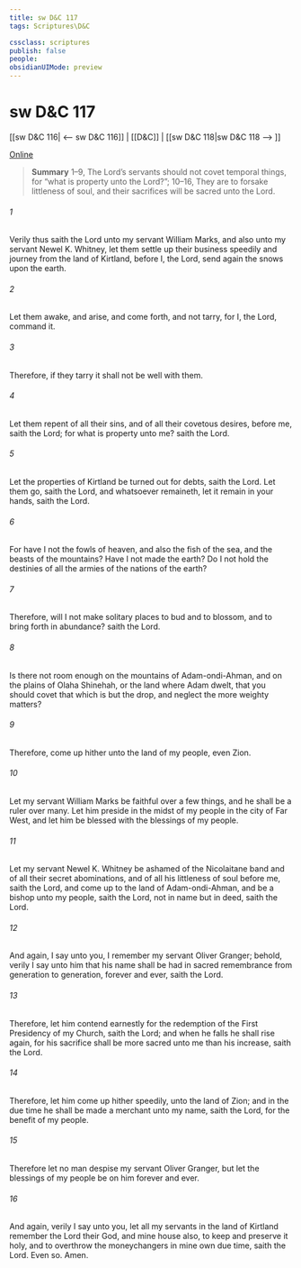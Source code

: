 ```yaml
---
title: sw D&C 117
tags: Scriptures\D&C

cssclass: scriptures
publish: false
people:
obsidianUIMode: preview
---
```


# sw D&C 117
[[sw D&C 116| <-- sw D&C 116]] | [[D&C]] | [[sw D&C 118|sw D&C 118 --> ]]

[Online](https://churchofjesuschrist.org/study/scriptures/dc-testament/dc/117?lang=eng)

> __Summary__
1–9, The Lord’s servants should not covet temporal things, for “what is property unto the Lord?”; 10–16, They are to forsake littleness of soul, and their sacrifices will be sacred unto the Lord.

###### 1 
Verily thus saith the Lord unto my servant William Marks, and also unto my servant Newel K. Whitney, let them settle up their business speedily and journey from the land of Kirtland, before I, the Lord, send again the snows upon the earth.

###### 2 
Let them awake, and arise, and come forth, and not tarry, for I, the Lord, command it.

###### 3 
Therefore, if they tarry it shall not be well with them.

###### 4 
Let them repent of all their sins, and of all their covetous desires, before me, saith the Lord; for what is property unto me? saith the Lord.

###### 5 
Let the properties of Kirtland be turned out for debts, saith the Lord. Let them go, saith the Lord, and whatsoever remaineth, let it remain in your hands, saith the Lord.

###### 6 
For have I not the fowls of heaven, and also the fish of the sea, and the beasts of the mountains? Have I not made the earth? Do I not hold the destinies of all the armies of the nations of the earth?

###### 7 
Therefore, will I not make solitary places to bud and to blossom, and to bring forth in abundance? saith the Lord.

###### 8 
Is there not room enough on the mountains of Adam-ondi-Ahman, and on the plains of Olaha Shinehah, or the land where Adam dwelt, that you should covet that which is but the drop, and neglect the more weighty matters?

###### 9 
Therefore, come up hither unto the land of my people, even Zion.

###### 10 
Let my servant William Marks be faithful over a few things, and he shall be a ruler over many. Let him preside in the midst of my people in the city of Far West, and let him be blessed with the blessings of my people.

###### 11 
Let my servant Newel K. Whitney be ashamed of the Nicolaitane band and of all their secret abominations, and of all his littleness of soul before me, saith the Lord, and come up to the land of Adam-ondi-Ahman, and be a bishop unto my people, saith the Lord, not in name but in deed, saith the Lord.

###### 12 
And again, I say unto you, I remember my servant Oliver Granger; behold, verily I say unto him that his name shall be had in sacred remembrance from generation to generation, forever and ever, saith the Lord.

###### 13 
Therefore, let him contend earnestly for the redemption of the First Presidency of my Church, saith the Lord; and when he falls he shall rise again, for his sacrifice shall be more sacred unto me than his increase, saith the Lord.

###### 14 
Therefore, let him come up hither speedily, unto the land of Zion; and in the due time he shall be made a merchant unto my name, saith the Lord, for the benefit of my people.

###### 15 
Therefore let no man despise my servant Oliver Granger, but let the blessings of my people be on him forever and ever.

###### 16 
And again, verily I say unto you, let all my servants in the land of Kirtland remember the Lord their God, and mine house also, to keep and preserve it holy, and to overthrow the moneychangers in mine own due time, saith the Lord. Even so. Amen.


